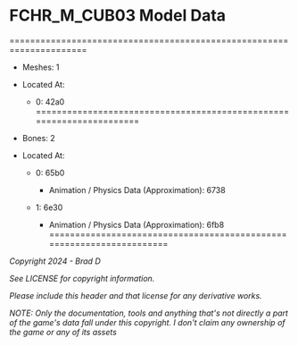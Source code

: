 # FCHR_M_CUB03 Model Data
=====================================================================

* Meshes: 1

* Located At:

  * 0: 42a0
=====================================================================

* Bones: 2

* Located At:

  * 0: 65b0

    * Animation / Physics Data (Approximation): 6738

  * 1: 6e30

    * Animation / Physics Data (Approximation): 6fb8
=====================================================================

*Copyright 2024 - Brad D*

*See LICENSE for copyright information.*

*Please include this header and that license for any derivative works.*

*NOTE: Only the documentation, tools and anything that's not directly a part of the game's data fall under this copyright. I don't claim any ownership of the game or any of its assets*
